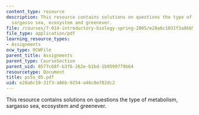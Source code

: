 ```yaml
---
content_type: resource
description: This resource contains solutions on questions the type of metabolism,
  sargasso sea, ecosystem and greenever.
file: /courses/7-014-introductory-biology-spring-2005/e28a6c1031f3a86b9254a46c0e782dc2_ps5s_05.pdf
file_type: application/pdf
learning_resource_types:
- Assignments
ocw_type: OCWFile
parent_title: Assignments
parent_type: CourseSection
parent_uid: 0577c68f-b3f6-262e-b1bd-1b9599779b64
resourcetype: Document
title: ps5s_05.pdf
uid: e28a6c10-31f3-a86b-9254-a46c0e782dc2
---
```

This resource contains solutions on questions the type of metabolism, sargasso sea, ecosystem and greenever.

